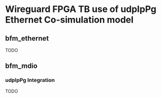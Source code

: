 # Wireguard FPGA TB use of udpIpPg Ethernet Co-simulation model


## bfm_ethernet
TODO

## bfm_mdio

### udpIpPg Integration
TODO

